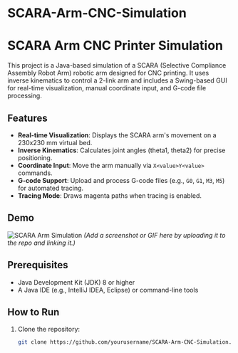 # SCARA-Arm-CNC-Simulation
# SCARA Arm CNC Printer Simulation

This project is a Java-based simulation of a SCARA (Selective Compliance Assembly Robot Arm) robotic arm designed for CNC printing. It uses inverse kinematics to control a 2-link arm and includes a Swing-based GUI for real-time visualization, manual coordinate input, and G-code file processing.

## Features
- **Real-time Visualization**: Displays the SCARA arm's movement on a 230x230 mm virtual bed.
- **Inverse Kinematics**: Calculates joint angles (theta1, theta2) for precise positioning.
- **Coordinate Input**: Move the arm manually via `X<value>Y<value>` commands.
- **G-code Support**: Upload and process G-code files (e.g., `G0`, `G1`, `M3`, `M5`) for automated tracing.
- **Tracing Mode**: Draws magenta paths when tracing is enabled.

## Demo
![SCARA Arm Simulation](screenshot.png)
*(Add a screenshot or GIF here by uploading it to the repo and linking it.)*

## Prerequisites
- Java Development Kit (JDK) 8 or higher
- A Java IDE (e.g., IntelliJ IDEA, Eclipse) or command-line tools

## How to Run
1. Clone the repository:
   ```bash
   git clone https://github.com/yourusername/SCARA-Arm-CNC-Simulation.git
